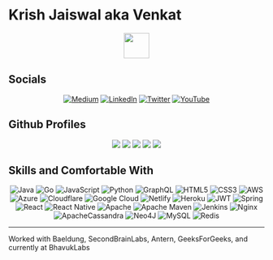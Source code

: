 # Krish Jaiswal aka Venkat

<div align="center">
  <img src="https://emojis.slackmojis.com/emojis/images/1531849430/4246/blob-sunglasses.gif?153184944" width="50" />
</div>

## Socials

<div align="center">

[![Medium](https://img.shields.io/badge/medium-black?style=for-the-badge&logo=medium&logoColor=white)](https://medium.com/@bhavuklabs)
[![LinkedIn](https://img.shields.io/badge/linkedin-0A66C2?style=for-the-badge&logo=linkedin&logoColor=white)](https://www.linkedin.com/in/jaiswal-krish)
[![Twitter](https://img.shields.io/badge/twitter-1DA1F2?style=for-the-badge&logo=twitter&logoColor=white)](https://x.com/@venky1701)
[![YouTube](https://img.shields.io/badge/youtube-red?style=for-the-badge&logo=youtube&logoColor=white)](https://youtube.com/@blackbirdhub)

</div>

## Github Profiles

<div align="center">
  <img src="http://github-profile-summary-cards.vercel.app/api/cards/profile-details?username=venkat1701&theme=vision_friendly_dark"/>

  <img src="http://github-profile-summary-cards.vercel.app/api/cards/repos-per-language?username=venkat1701&theme=vision_friendly_dark"/>
  <img src="http://github-profile-summary-cards.vercel.app/api/cards/most-commit-language?username=venkat1701&theme=vision_friendly_dark"/>

  <img src="http://github-profile-summary-cards.vercel.app/api/cards/stats?username=venkat1701&theme=vision_friendly_dark"/>
  <img src="http://github-profile-summary-cards.vercel.app/api/cards/productive-time?username=venkat1701&theme=vision_friendly_dark&utcOffset=8"/>
</div>

## Skills and Comfortable With

<div align="center">

![Java](https://img.shields.io/badge/java-%23ED8B00.svg?style=for-the-badge&logo=java&logoColor=white)
![Go](https://img.shields.io/badge/go-%2300ADD8.svg?style=for-the-badge&logo=go&logoColor=white)
![JavaScript](https://img.shields.io/badge/javascript-%23323330.svg?style=for-the-badge&logo=javascript&logoColor=%23F7DF1E)
![Python](https://img.shields.io/badge/python-3670A0?style=for-the-badge&logo=python&logoColor=ffdd54)
![GraphQL](https://img.shields.io/badge/-GraphQL-E10098?style=for-the-badge&logo=graphql&logoColor=white)
![HTML5](https://img.shields.io/badge/html5-%23E34F26.svg?style=for-the-badge&logo=html5&logoColor=white)
![CSS3](https://img.shields.io/badge/css3-%231572B6.svg?style=for-the-badge&logo=css3&logoColor=white)
![AWS](https://img.shields.io/badge/AWS-%23FF9900.svg?style=for-the-badge&logo=amazon-aws&logoColor=white)
![Azure](https://img.shields.io/badge/azure-%230072C6.svg?style=for-the-badge&logo=azure-devops&logoColor=white)
![Cloudflare](https://img.shields.io/badge/Cloudflare-F38020?style=for-the-badge&logo=Cloudflare&logoColor=white)
![Google Cloud](https://img.shields.io/badge/Google%20Cloud-%234285F4.svg?style=for-the-badge&logo=google-cloud&logoColor=white)
![Netlify](https://img.shields.io/badge/netlify-%23000000.svg?style=for-the-badge&logo=netlify&logoColor=#00C7B7)
![Heroku](https://img.shields.io/badge/heroku-%23430098.svg?style=for-the-badge&logo=heroku&logoColor=white)
![JWT](https://img.shields.io/badge/JWT-black?style=for-the-badge&logo=JSON%20web%20tokens)
![Spring](https://img.shields.io/badge/spring-%236DB33F.svg?style=for-the-badge&logo=spring&logoColor=white)
![React](https://img.shields.io/badge/react-%2320232a.svg?style=for-the-badge&logo=react&logoColor=%2361DAFB)
![React Native](https://img.shields.io/badge/react_native-%2320232a.svg?style=for-the-badge&logo=react&logoColor=%2361DAFB)
![Apache](https://img.shields.io/badge/apache-%23D42029.svg?style=for-the-badge&logo=apache&logoColor=white)
![Apache Maven](https://img.shields.io/badge/Apache%20Maven-C71A36?style=for-the-badge&logo=Apache%20Maven&logoColor=white)
![Jenkins](https://img.shields.io/badge/jenkins-%232C5263.svg?style=for-the-badge&logo=jenkins&logoColor=white)
![Nginx](https://img.shields.io/badge/nginx-%23009639.svg?style=for-the-badge&logo=nginx&logoColor=white)
![ApacheCassandra](https://img.shields.io/badge/cassandra-%231287B1.svg?style=for-the-badge&logo=apache-cassandra&logoColor=white)
![Neo4J](https://img.shields.io/badge/Neo4j-008CC1?style=for-the-badge&logo=neo4j&logoColor=white)
![MySQL](https://img.shields.io/badge/mysql-%2300f.svg?style=for-the-badge&logo=mysql&logoColor=white)
![Redis](https://img.shields.io/badge/redis-%23DD0031.svg?style=for-the-badge&logo=redis&logoColor=white)

</div>

---

Worked with Baeldung, SecondBrainLabs, Antern, GeeksForGeeks, and currently at BhavukLabs

